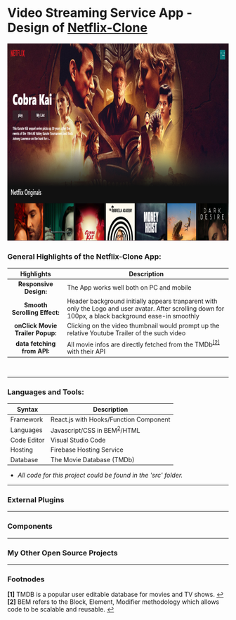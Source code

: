 
# Video Streaming Service App - Design of [Netflix-Clone](https://netflix-clone-51ed1.web.app)

<img src="Netflix-Profile.PNG" height = "450px" width="1200px" />

</br>

### General Highlights of the Netflix-Clone App:


    
   |    Highlights                    |                         Description                                                                            |
   | :------------------------------: | ---------------------------------------------------------------------------------------------------------------|  
   | **Responsive Design:**           | The App works well both on PC and mobile                                                                       |
   | **Smooth Scrolling Effect:**     | Header background initially appears tranparent with only the Logo and user avatar. After scrolling down for 100px, a black background ease-in smoothly                                                                                                                      |
   | **onClick Movie Trailer Popup:** | Clicking on the video thumbnail would prompt up the relative Youtube Trailer of the such video                 |
   | **data fetching from API:**      | All movie infos are directly fetched from the TMDb<sup id="footnode_2">[[2]](#fn_2)</sup> with their API       |
   
   </br>
   
---

### Languages and Tools:

| Syntax | Description |
| ----------- | ----------- |
| Framework | React.js with Hooks/Function Component |
| Languages | Javascript/CSS in BEM<sup id="footnode_2">[2](#fn_2)</sup>/HTML|
| Code Editor | Visual Studio Code |
| Hosting | Firebase Hosting Service |
| Database | The Movie Database (TMDb) |

- *All code for this project could be found in the 'src' folder.*

---

### External Plugins 

---

### Components

---

### My Other Open Source Projects

---

### Footnodes

<b id="fn_1">[1]</b> TMDB is a popular user editable database for movies and TV shows. [↩](#footnode_1) </br>
<b id="fn_2">[2]</b> BEM refers to the Block, Element, Modifier methodology which allows code to be scalable and reusable. [↩](#footnode_2) </br>



